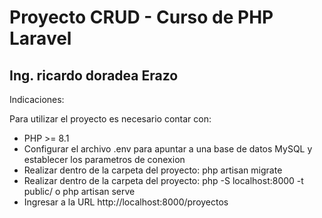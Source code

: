 

# Proyecto CRUD - Curso de PHP Laravel

## Ing. ricardo doradea Erazo

Indicaciones:

Para utilizar el proyecto es necesario contar con:

* PHP >= 8.1
* Configurar el archivo .env para apuntar a una base de datos MySQL y establecer los parametros de conexion
* Realizar dentro de la carpeta del proyecto: php artisan migrate
* Realizar dentro de la carpeta del proyecto: php -S localhost:8000 -t public/   o   php artisan serve
* Ingresar a la URL http://localhost:8000/proyectos
